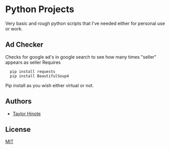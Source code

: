 
# Python Projects

Very basic and rough python scripts that I've needed either for personal use or work.




## Ad Checker
Checks for google ad's in google search to see how many times "seller" appears as seller
Requires
```
  pip install requests
  pip install BeautifulSoup4
```
Pip install as you wish either virtual or not.

## Authors

- [Taylor Hinote](https://github.com/Taylor-Hinote/)


## License

[MIT](https://choosealicense.com/licenses/mit/)
